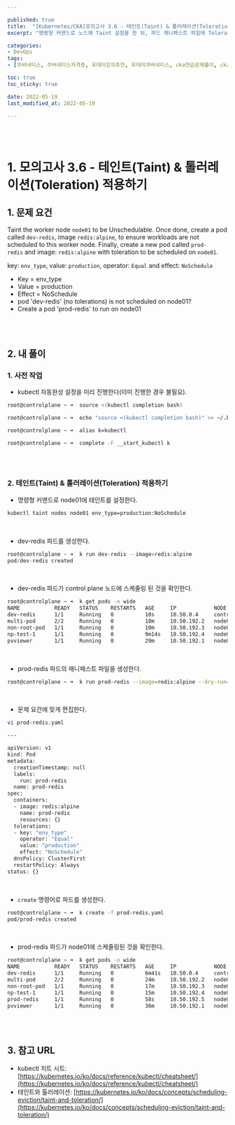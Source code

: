 ```yaml
---

published: true
title:  "[Kubernetes/CKA]모의고사 3.6 - 테인트(Taint) & 톨러레이션(Toleration) 적용하기"
excerpt: "명령형 커맨드로 노드에 Taint 설정을 한 뒤, 파드 매니페스트 파일에 Toleration을 추가한다"

categories:
- DevOps
tags:
- [쿠버네티스, 쿠버네티스자격증, 유데미강의추천, 유데미쿠버네티스, cka연습문제풀이, cka덤프, cka기출문제, cka, kubernetes, kubernetesnetworking, k8s, DevOpsengineer, 데브옵스, 데브옵스엔지니어]

toc: true
toc_sticky: true

date: 2022-05-19
last_modified_at: 2022-05-19

---
```


<br/><br/>

# 1. 모의고사 3.6 - 테인트(Taint) & 톨러레이션(Toleration) 적용하기

## 1. 문제 요건

Taint the worker node `node01` to be Unschedulable. Once done, create a pod called `dev-redis`, image `redis:alpine`, to ensure workloads are not scheduled to this worker node. Finally, create a new pod called `prod-redis` and image: `redis:alpine` with toleration to be scheduled on `node01`.

key: `env_type`, value: `production`, operator: `Equal` and effect: `NoSchedule`

- Key = env_type
- Value = production
- Effect = NoSchedule
- pod 'dev-redis' (no tolerations) is not scheduled on node01?
- Create a pod 'prod-redis' to run on node01

<br/><br/>

## 2. 내 풀이

### 1. 사전 작업

- kubectl 자동완성 설정을 미리 진행한다(이미 진행한 경우 불필요).

```bash
root@controlplane ~ ➜  source <(kubectl completion bash)

root@controlplane ~ ➜  echo "source <(kubectl completion bash)" >> ~/.bashrc 

root@controlplane ~ ➜  alias k=kubectl

root@controlplane ~ ➜  complete -F __start_kubectl k
```

<br/><br/>

### 2. 테인트(Taint) & 톨러레이션(Toleration) 적용하기

- 명령형 커맨드로 node01에 테인트를 설정한다.

```bash
kubectl taint nodes node01 env_type=production:NoSchedule
```

<br/>

- dev-redis 파드를 생성한다.

```jsx
root@controlplane ~ ➜  k run dev-redis --image=redis:alpine
pod/dev-redis created
```

<br/>

- dev-redis 파드가 control plane 노드에 스케줄링 된 것을 확인한다.

```bash
root@controlplane ~ ➜  k get pods -o wide
NAME           READY   STATUS    RESTARTS   AGE     IP            NODE           NOMINATED NODE   READINESS GATES
dev-redis      1/1     Running   0          10s     10.50.0.4     controlplane   <none>           <none>
multi-pod      2/2     Running   0          18m     10.50.192.2   node01         <none>           <none>
non-root-pod   1/1     Running   0          10m     10.50.192.3   node01         <none>           <none>
np-test-1      1/1     Running   0          9m14s   10.50.192.4   node01         <none>           <none>
pvviewer       1/1     Running   0          29m     10.50.192.1   node01         <none>           <none>
```

<br/>

- prod-redis 파드의 매니페스트 파일을 생성한다.

```bash
root@controlplane ~ ➜  k run prod-redis --image=redis:alpine --dry-run=client -o yaml > prod-redis.yaml
```

<br/>

- 문제 요건에 맞게 편집한다.

```bash
vi prod-redis.yaml

---

apiVersion: v1
kind: Pod
metadata:
  creationTimestamp: null
  labels:
    run: prod-redis
  name: prod-redis
spec:
  containers:
  - image: redis:alpine
    name: prod-redis
    resources: {}
  tolerations:
  - key: "env_type"
    operator: "Equal"
    value: "production"
    effect: "NoSchedule"
  dnsPolicy: ClusterFirst
  restartPolicy: Always
status: {}
```

<br/>

- `create` 명령어로 파드를 생성한다.

```bash
root@controlplane ~ ➜  k create -f prod-redis.yaml 
pod/prod-redis created
```

<br/>

- prod-redis 파드가 node01에 스케줄링된 것을 확인한다.

```bash
root@controlplane ~ ➜  k get pods -o wide
NAME           READY   STATUS    RESTARTS   AGE     IP            NODE           NOMINATED NODE   READINESS GATES
dev-redis      1/1     Running   0          6m41s   10.50.0.4     controlplane   <none>           <none>
multi-pod      2/2     Running   0          24m     10.50.192.2   node01         <none>           <none>
non-root-pod   1/1     Running   0          17m     10.50.192.3   node01         <none>           <none>
np-test-1      1/1     Running   0          15m     10.50.192.4   node01         <none>           <none>
prod-redis     1/1     Running   0          58s     10.50.192.5   node01         <none>           <none>
pvviewer       1/1     Running   0          36m     10.50.192.1   node01         <none>           <none>
```

<br/><br/>

## 3. 참고 URL

- kubectl 치트 시트: [https://kubernetes.io/ko/docs/reference/kubectl/cheatsheet/](https://kubernetes.io/ko/docs/reference/kubectl/cheatsheet/)
- 테인트와 톨러레이션: [https://kubernetes.io/ko/docs/concepts/scheduling-eviction/taint-and-toleration/](https://kubernetes.io/ko/docs/concepts/scheduling-eviction/taint-and-toleration/)
